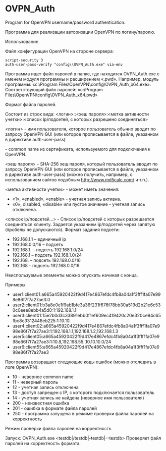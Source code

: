 # OVPN_Auth

Program for OpenVPN username/password authentication.

Программа для реализации авторизации OpenVPN по логину/паролю.


Использование.

Файл конфигурации OpenVPN на стороне сервера:

```
script-security 3
auth-user-pass-verify "config\\OVPN_Auth.exe" via-env
```

Программа ищет файл паролей в папке, где находится OVPN_Auth.exe с именем модуля программы и расширением «.pwd».
Например, модуль программы: «c:\Program Files\OpenVPN\config\OVPN_Auth_x64.exe».
Соответствующий файл паролей: «c:\Program Files\OpenVPN\config\OVPN_Auth_x64.pwd»


Формат файла паролей.

Состоит из строк вида:
<логин>:<common name>:<хеш пароля>:<метка активности учетки>:<список ip/подсетей, с которых разрешено соединяться>

<логин> - имя пользователя, которое пользователь обычно вводит по запросу OpenVPN GUI (или которое прописывается в файле, указанном в директиве auth-user-pass)

<common name> - common name из сертификата, используемого для подключения к OpenVPN.

<хеш пароля> - SHA-256 хеш пароля, который пользователь вводит по запросу OpenVPN GUI (или которое прописывается в файле, указанном в директиве auth-user-pass)
(можно получить, например, с использованием сайтов подобным http://www.md5calc.com/ и т.п.).

<метка активности учетки> - может иметь значения:
* «1», «enabled», «enable» - учетная запись активна.
* «0», disabled, «disable» или пустое значение - учетная запись отключена.

<список ip/подсетей...> - Список ip/подсетей с которых разрешается соединяться клиенту.
Задается указанием ip/подсетей через запятую (пробелы не допускаются).
Формат задания подсети:
* 192.168.1.1 – единичный ip
* 192.168.0.0/16 – подсеть
* 192.168.1. – подсеть 192.168.1.0/24
* 192.168.1 – подсеть 192.168.1.0/24
* 192.168. – подсеть 192.168.0.0/16
* 192.168 – подсеть 192.168.0.0/16

Неиспользуемые элементы можно опускать начиная с конца.


Примеры:
* user1:client01:a665a45920422f9d417e4867efdc4fb8a04a1f3fff1fa07e998e86f7f7a27ae3:0
* user2:client01:b3a8e0e1f9ab1bfe3a36f231f676f78bb30a519d2b21e6c530c0eee8ebb4a5d0:1:192.168.1.1
* user3:client01:15e2b0d3c33891ebb0f1ef609ec419420c20e320ce94c65fbc8c3312448eb225:1:10.10.
* user4:client02:a665a45920422f9d417e4867efdc4fb8a04a1f3fff1fa07e998e86f7f7a27ae3:1:192.168.1.1,192.168.1.2,192.168.1.3
* user5:client05:a665a45920422f9d417e4867efdc4fb8a04a1f3fff1fa07e998e86f7f7a27ae3:1:10.8,192.168.55.,10.10.10.0/24
* user6:client55:a665a45920422f9d417e4867efdc4fb8a04a1f3fff1fa07e998e86f7f7a27ae3


Программа возвращает следующие коды ошибок (можно отследить в логе OpenVPN):
* 10 - неверное common name
* 11 - неверный пароль
* 12 - учетная запись отключена
* 13 - доступ запрещен с IP, с которого подключается пользователь
* 14 - учетная запись не найдена (неверное имя пользователя)
* 200 - неизвестная ошибка
* 201 - ошибка в формате файла паролей
* 250 - программа запущена в режиме проверки файла паролей на корректность



Режим проверки файла паролей на корректность

Запуск: OVPN_Auth.exe <testdb|/testdb|-testdb|--testdb>
Проверяет файл паролей на корректность формата.

